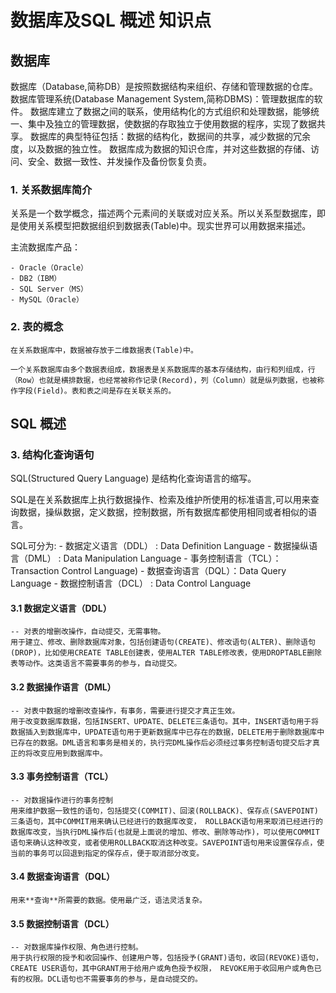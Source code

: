 # 数据库及SQL 概述 知识点

## 数据库

数据库（Database,简称DB）是按照数据结构来组织、存储和管理数据的仓库。
数据库管理系统(Database Management System,简称DBMS)：管理数据库的软件。
数据库建立了数据之间的联系，使用结构化的方式组织和处理数据，能够统一、集中及独立的管理数据，使数据的存取独立于使用数据的程序，实现了数据共享。
数据库的典型特征包括：数据的结构化，数据间的共享，减少数据的冗余度，以及数据的独立性。
数据库成为数据的知识仓库，并对这些数据的存储、访问、安全、数据一致性、并发操作及备份恢复负责。

### 1. 关系数据库简介
关系是一个数学概念，描述两个元素间的关联或对应关系。所以关系型数据库，即是使用关系模型把数据组织到数据表(Table)中。现实世界可以用数据来描述。

主流数据库产品：

    - Oracle（Oracle）
    - DB2（IBM）
    - SQL Server（MS）
    - MySQL（Oracle）

### 2. 表的概念
    在关系数据库中，数据被存放于二维数据表(Table)中。

    一个关系数据库由多个数据表组成，数据表是关系数据库的基本存储结构，由行和列组成，行（Row）也就是横排数据，也经常被称作记录(Record)，列（Column）就是纵列数据，也被称作字段(Field)。表和表之间是存在关联关系的。

    
## SQL 概述


### 3. 结构化查询语句
SQL(Structured Query Language) 是结构化查询语言的缩写。

SQL是在关系数据库上执行数据操作、检索及维护所使用的标准语言,可以用来查询数据，操纵数据，定义数据，控制数据，所有数据库都使用相同或者相似的语言。

SQL可分为:
    - 数据定义语言（DDL） : Data Definition Language
    - 数据操纵语言（DML） : Data Manipulation Language
    - 事务控制语言（TCL）：Transaction Control Language)
    - 数据查询语言（DQL）：Data Query Language
    - 数据控制语言（DCL） : Data Control Language

#### 3.1 数据定义语言（DDL）  
    -- 对表的增删改操作，自动提交，无需事物。
    用于建立、修改、删除数据库对象，包括创建语句(CREATE)、修改语句(ALTER)、删除语句(DROP)，比如使用CREATE TABLE创建表，使用ALTER TABLE修改表，使用DROPTABLE删除表等动作。这类语言不需要事务的参与，自动提交。
#### 3.2 数据操作语言（DML）
    -- 对表中数据的增删改查操作，有事务，需要进行提交才真正生效。
    用于改变数据库数据，包括INSERT、UPDATE、DELETE三条语句。其中，INSERT语句用于将数据插入到数据库中，UPDATE语句用于更新数据库中已存在的数据，DELETE用于删除数据库中已存在的数据。DML语言和事务是相关的，执行完DML操作后必须经过事务控制语句提交后才真正的将改变应用到数据库中。
#### 3.3 事务控制语言（TCL）
    -- 对数据操作进行的事务控制
    用来维护数据一致性的语句，包括提交(COMMIT)、回滚(ROLLBACK)、保存点(SAVEPOINT)三条语句，其中COMMIT用来确认已经进行的数据库改变， ROLLBACK语句用来取消已经进行的数据库改变，当执行DML操作后(也就是上面说的增加、修改、删除等动作)，可以使用COMMIT语句来确认这种改变，或者使用ROLLBACK取消这种改变。SAVEPOINT语句用来设置保存点，使当前的事务可以回退到指定的保存点，便于取消部分改变。
#### 3.4 数据查询语言（DQL）
    用来**查询**所需要的数据。使用最广泛，语法灵活复杂。
#### 3.5 数据控制语言（DCL）
    -- 对数据库操作权限、角色进行控制。
    用于执行权限的授予和收回操作、创建用户等，包括授予(GRANT)语句，收回(REVOKE)语句，CREATE USER语句，其中GRANT用于给用户或角色授予权限， REVOKE用于收回用户或角色已有的权限。DCL语句也不需要事务的参与，是自动提交的。